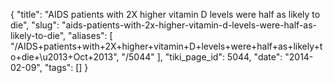 {
    "title": "AIDS patients with 2X higher vitamin D levels were half as likely to die",
    "slug": "aids-patients-with-2x-higher-vitamin-d-levels-were-half-as-likely-to-die",
    "aliases": [
        "/AIDS+patients+with+2X+higher+vitamin+D+levels+were+half+as+likely+to+die+\u2013+Oct+2013",
        "/5044"
    ],
    "tiki_page_id": 5044,
    "date": "2014-02-09",
    "tags": []
}